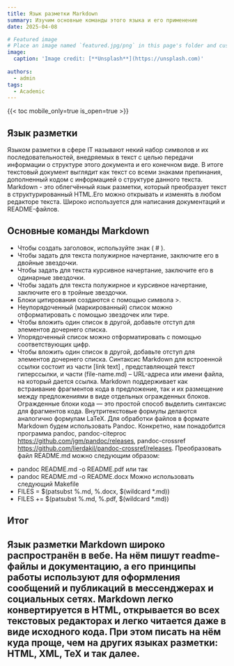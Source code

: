 ```yaml
---
title: Язык разметки Markdown
summary: Изучим основные команды этого языка и его применение
date: 2025-04-08

# Featured image
# Place an image named `featured.jpg/png` in this page's folder and customize its options here.
image:
  caption: 'Image credit: [**Unsplash**](https://unsplash.com)'
  
authors:
  - admin
tags:
  - Academic
---
```


{{< toc mobile_only=true is_open=true >}}

##  Язык разметки
Языком разметки в сфере IT называют некий набор символов и их последовательностей, внедряемых в текст с целью передачи информации о структуре этого документа и его конечном виде. В итоге текстовый документ выглядит как текст со всеми знаками препинания, дополненный кодом с информацией о структуре данного текста.
Markdown - это облегчённый язык разметки, который преобразует текст в структурированный HTML.Его можно открывать и изменять в любом редакторе текста. Широко используется для написания документаций и README-файлов.


[//]: # ([![The template is mobile first with a responsive design to ensure that your site looks stunning on every device.]&#40;https://raw.githubusercontent.com/wowchemy/wowchemy-hugo-modules/main/starters/academic/preview.png&#41;]&#40;https://hugoblox.com&#41;)

## Основные команды Markdown

* Чтобы создать заголовок, используйте знак ( # ).
* Чтобы задать для текста полужирное начертание, заключите его в двойные звездочки.
* Чтобы задать для текста курсивное начертание, заключите его в одинарные звездочки.
* Чтобы задать для текста полужирное и курсивное начертание, заключите его в тройные звездочки.
* Блоки цитирования создаются с помощью символа >.
* Неупорядоченный (маркированный) список можно отформатировать с помощью звездочек или тире.
* Чтобы вложить один список в другой, добавьте отступ для элементов дочернего списка.
* Упорядоченный список можно отформатировать с помощью соответствующих цифр.
* Чтобы вложить один список в другой, добавьте отступ для элементов дочернего списка.
Синтаксис Markdown для встроенной ссылки состоит из части [link text] , представляющей текст гиперссылки, и части (file-name.md) – URL-адреса или имени файла, на который дается ссылка. Markdown поддерживает как встраивание фрагментов кода в предложение, так и их размещение между предложениями в виде отдельных огражденных блоков. Огражденные блоки кода — это простой способ выделить синтаксис для фрагментов кода. 
Внутритекстовые формулы делаются аналогично формулам LaTeX. 
Для обработки файлов в формате Markdown будем использовать Pandoc. Конкретно, нам понадобится программа pandoc, pandoc-citeproc https://github.com/jgm/pandoc/releases, pandoc-crossref
https://github.com/lierdakil/pandoc-crossref/releases.
Преобразовать файл README.md можно следующим образом:
- pandoc README.md -o README.pdf
или так
- pandoc README.md -o README.docx
Можно использовать следующий Makefile
- FILES = $(patsubst %.md, %.docx, $(wildcard *.md))
- FILES += $(patsubst %.md, %.pdf, $(wildcard *.md))

## Итог

Язык разметки Markdown широко распространён в вебе. На нём пишут readme-файлы и документацию, а его принципы работы используют для оформления сообщений и публикаций в мессенджерах и социальных сетях.
Markdown легко конвертируется в HTML, открывается во всех текстовых редакторах и легко читается даже в виде исходного кода. При этом писать на нём куда проще, чем на других языках разметки: HTML, XML, TeX и так далее.
---










